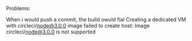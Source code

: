 Problems:

When i would push a commit, the build owuld fial
Creating a dedicated VM with circleci/node@3.0.0 image
failed to create host: Image circleci/node@3.0.0 is not supported